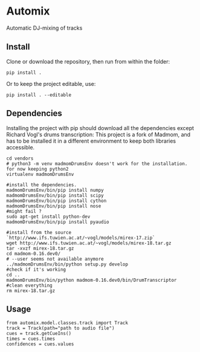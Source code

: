 # Automix

Automatic DJ-mixing of tracks

## Install

Clone or download the repository, then run from within the folder:
    
    pip install .

Or to keep the project editable, use:

    pip install . --editable

## Dependencies

Installing the project with pip should download all the dependencies except Richard Vogl's drums transcription:
This project is a fork of Madmom, and has to be installed it in a different environment to keep both libraries accessible.

    cd vendors
    # python3 -m venv madmomDrumsEnv doesn't work for the installation. for now keeping python2
    virtualenv madmomDrumsEnv 

    #install the dependencies. 
    madmomDrumsEnv/bin/pip install numpy
    madmomDrumsEnv/bin/pip install scipy
    madmomDrumsEnv/bin/pip install cython
    madmomDrumsEnv/bin/pip install nose
    #might fail ?
    sudo apt-get install python-dev
    madmomDrumsEnv/bin/pip install pyaudio

    #install from the source `http://www.ifs.tuwien.ac.at/~vogl/models/mirex-17.zip`
    wget http://www.ifs.tuwien.ac.at/~vogl/models/mirex-18.tar.gz
    tar -xvzf mirex-18.tar.gz
    cd madmom-0.16.dev0/
    # --user seems not available anymore
    ../madmomDrumsEnv/bin/python setup.py develop 
    #check if it's working
    cd ..
    madmomDrumsEnv/bin/python madmom-0.16.dev0/bin/DrumTranscriptor
    #clean everything
    rm mirex-18.tar.gz

## Usage
    from automix.model.classes.track import Track
    track = Track(path="path to audio file")
    cues = track.getCueIns()
    times = cues.times
    confidences = cues.values